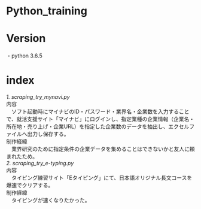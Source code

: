 # Python_training

# Version
・python 3.6.5


# index
*1. scraping_try_mynavi.py*  
内容  
　ソフト起動時にマイナビのID・パスワード・業界名・企業数を入力することで、就活支援サイト「マイナビ」にログインし、指定業種の企業情報（企業名・所在地・売り上げ・企業URL）を指定した企業数のデータを抽出し、エクセルファイルへ出力し保存する。  
制作経緯  
　業界研究のために指定条件の企業データを集めることはできないかと友人に頼まれたため。  
*2. scraping_try_e-typing.py*  
内容  
　タイピング練習サイト「Eタイピング」にて、日本語オリジナル長文コースを爆速でクリアする。  
制作経緯  
　タイピングが速くなりたかった。    
